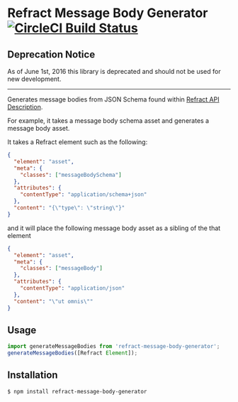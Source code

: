 # Refract Message Body Generator [![CircleCI Build Status](https://circleci.com/gh/apiaryio/refract-message-body-generator.svg?style=shield)](https://circleci.com/gh/apiaryio/refract-message-body-generator)

## Deprecation Notice

As of June 1st, 2016 this library is deprecated and should not be used for new development.

---

Generates message bodies from JSON Schema found within [Refract API
Description](https://github.com/refractproject/refract-spec/blob/master/namespaces/api-description-namespace.md).

For example, it takes a message body schema asset and generates a message body
asset.

It takes a Refract element such as the following:

```json
{
  "element": "asset",
  "meta": {
    "classes": ["messageBodySchema"]
  },
  "attributes": {
    "contentType": "application/schema+json"
  },
  "content": "{\"type\": \"string\"}"
}
```

and it will place the following message body asset as a sibling of the that element

```json
{
  "element": "asset",
  "meta": {
    "classes": ["messageBody"]
  },
  "attributes": {
    "contentType": "application/json"
  },
  "content": "\"ut omnis\""
}
```

## Usage

```JavaScript
import generateMessageBodies from 'refract-message-body-generator';
generateMessageBodies([Refract Element]);
```

## Installation

```shell
$ npm install refract-message-body-generator
```
